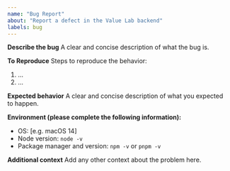 ```yaml
---
name: "Bug Report"
about: "Report a defect in the Value Lab backend"
labels: bug
---
```


**Describe the bug**
A clear and concise description of what the bug is.

**To Reproduce**
Steps to reproduce the behavior:
1. ...
2. ...

**Expected behavior**
A clear and concise description of what you expected to happen.

**Environment (please complete the following information):**
- OS: [e.g. macOS 14]
- Node version: `node -v`
- Package manager and version: `npm -v` or `pnpm -v`

**Additional context**
Add any other context about the problem here. 